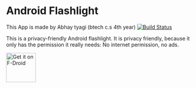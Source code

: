 # Android Flashlight
This App is made by Abhay tyagi (btech c.s 4th year)
[![Build Status](https://travis-ci.org/kaeptmblaubaer1000/android-torchlight.svg?branch=master)](https://travis-ci.org/kaeptmblaubaer1000/android-torchlight)

This is a privacy-friendly Android flashlight.
It is privacy friendly, because it only has the permission it really needs: No internet permission, no ads.

[<img src="https://f-droid.org/badge/get-it-on.png" alt="Get it on F-Droid" height="80">](https://f-droid.org/packages/com.fake.android.torchlight/)

